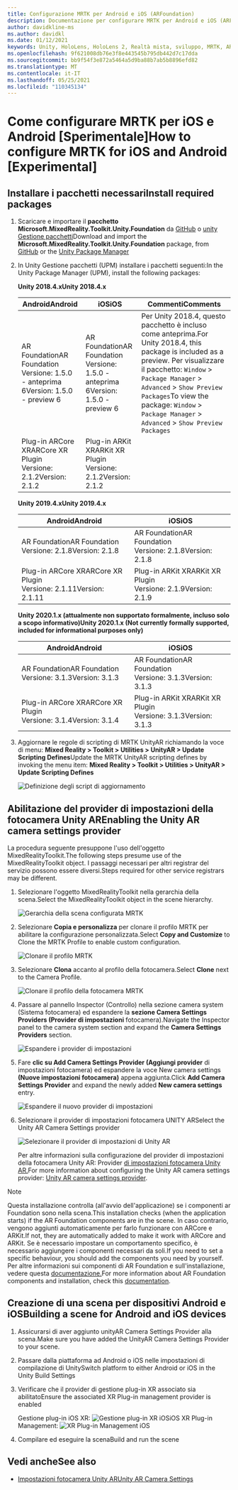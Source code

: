 ```yaml
---
title: Configurazione MRTK per Android e iOS (ARFoundation)
description: Documentazione per configurare MRTK per Android e iOS (ARFoundation) in Unity
author: davidkline-ms
ms.author: davidkl
ms.date: 01/12/2021
keywords: Unity, HoloLens, HoloLens 2, Realtà mista, sviluppo, MRTK, AR Core, AR Kit, iOS, IOS, Android, AR Foundation
ms.openlocfilehash: 9f621008db76e3f8e443545b795db442d7c17dda
ms.sourcegitcommit: bb9f54f3e872a5464a5d9ba88b7ab5b8896efd82
ms.translationtype: MT
ms.contentlocale: it-IT
ms.lasthandoff: 05/25/2021
ms.locfileid: "110345134"
---
```

# <a name="how-to-configure-mrtk-for-ios-and-android-experimental"></a><span data-ttu-id="e16da-104">Come configurare MRTK per iOS e Android [Sperimentale]</span><span class="sxs-lookup"><span data-stu-id="e16da-104">How to configure MRTK for iOS and Android [Experimental]</span></span>

## <a name="install-required-packages"></a><span data-ttu-id="e16da-105">Installare i pacchetti necessari</span><span class="sxs-lookup"><span data-stu-id="e16da-105">Install required packages</span></span>

1. <span data-ttu-id="e16da-106">Scaricare e importare il **pacchetto Microsoft.MixedReality.Toolkit.Unity.Foundation** da [GitHub](https://github.com/microsoft/MixedRealityToolkit-Unity/releases/tag/v2.3.0) o [unity Gestione pacchetti](../configuration/usingupm.md)</span><span class="sxs-lookup"><span data-stu-id="e16da-106">Download and import the **Microsoft.MixedReality.Toolkit.Unity.Foundation** package, from [GitHub](https://github.com/microsoft/MixedRealityToolkit-Unity/releases/tag/v2.3.0) or the [Unity Package Manager](../configuration/usingupm.md)</span></span>

1. <span data-ttu-id="e16da-107">In Unity Gestione pacchetti (UPM) installare i pacchetti seguenti:</span><span class="sxs-lookup"><span data-stu-id="e16da-107">In the Unity Package Manager (UPM), install the following packages:</span></span>

    <span data-ttu-id="e16da-108">**Unity 2018.4.x**</span><span class="sxs-lookup"><span data-stu-id="e16da-108">**Unity 2018.4.x**</span></span>

    | <span data-ttu-id="e16da-109">**Android**</span><span class="sxs-lookup"><span data-stu-id="e16da-109">**Android**</span></span> | <span data-ttu-id="e16da-110">**iOS**</span><span class="sxs-lookup"><span data-stu-id="e16da-110">**iOS**</span></span> | <span data-ttu-id="e16da-111">Commenti</span><span class="sxs-lookup"><span data-stu-id="e16da-111">Comments</span></span> |
    | --- | --- | --- |
    | <span data-ttu-id="e16da-112">AR Foundation</span><span class="sxs-lookup"><span data-stu-id="e16da-112">AR Foundation</span></span>  <br/> <span data-ttu-id="e16da-113">Versione: 1.5.0 - anteprima 6</span><span class="sxs-lookup"><span data-stu-id="e16da-113">Version: 1.5.0 - preview 6</span></span> | <span data-ttu-id="e16da-114">AR Foundation</span><span class="sxs-lookup"><span data-stu-id="e16da-114">AR Foundation</span></span>  <br/> <span data-ttu-id="e16da-115">Versione: 1.5.0 - anteprima 6</span><span class="sxs-lookup"><span data-stu-id="e16da-115">Version: 1.5.0 - preview 6</span></span> | <span data-ttu-id="e16da-116">Per Unity 2018.4, questo pacchetto è incluso come anteprima.</span><span class="sxs-lookup"><span data-stu-id="e16da-116">For Unity 2018.4, this package is included as a preview.</span></span> <span data-ttu-id="e16da-117">Per visualizzare il pacchetto: `Window` > `Package Manager` > `Advanced` > `Show Preview Packages`</span><span class="sxs-lookup"><span data-stu-id="e16da-117">To view the package: `Window` > `Package Manager` > `Advanced` > `Show Preview Packages`</span></span> |
    | <span data-ttu-id="e16da-118">Plug-in ARCore XR</span><span class="sxs-lookup"><span data-stu-id="e16da-118">ARCore XR Plugin</span></span> <br/> <span data-ttu-id="e16da-119">Versione: 2.1.2</span><span class="sxs-lookup"><span data-stu-id="e16da-119">Version: 2.1.2</span></span> | <span data-ttu-id="e16da-120">Plug-in ARKit XR</span><span class="sxs-lookup"><span data-stu-id="e16da-120">ARKit XR Plugin</span></span> <br/> <span data-ttu-id="e16da-121">Versione: 2.1.2</span><span class="sxs-lookup"><span data-stu-id="e16da-121">Version: 2.1.2</span></span> | |

    <span data-ttu-id="e16da-122">**Unity 2019.4.x**</span><span class="sxs-lookup"><span data-stu-id="e16da-122">**Unity 2019.4.x**</span></span>

    | <span data-ttu-id="e16da-123">**Android**</span><span class="sxs-lookup"><span data-stu-id="e16da-123">**Android**</span></span> | <span data-ttu-id="e16da-124">**iOS**</span><span class="sxs-lookup"><span data-stu-id="e16da-124">**iOS**</span></span> |
    | --- | --- |
    | <span data-ttu-id="e16da-125">AR Foundation</span><span class="sxs-lookup"><span data-stu-id="e16da-125">AR Foundation</span></span>  <br/> <span data-ttu-id="e16da-126">Versione: 2.1.8</span><span class="sxs-lookup"><span data-stu-id="e16da-126">Version: 2.1.8</span></span> |  <span data-ttu-id="e16da-127">AR Foundation</span><span class="sxs-lookup"><span data-stu-id="e16da-127">AR Foundation</span></span>  <br/> <span data-ttu-id="e16da-128">Versione: 2.1.8</span><span class="sxs-lookup"><span data-stu-id="e16da-128">Version: 2.1.8</span></span> |
    | <span data-ttu-id="e16da-129">Plug-in ARCore XR</span><span class="sxs-lookup"><span data-stu-id="e16da-129">ARCore XR Plugin</span></span> <br/> <span data-ttu-id="e16da-130">Versione: 2.1.11</span><span class="sxs-lookup"><span data-stu-id="e16da-130">Version: 2.1.11</span></span> | <span data-ttu-id="e16da-131">Plug-in ARKit XR</span><span class="sxs-lookup"><span data-stu-id="e16da-131">ARKit XR Plugin</span></span> <br/> <span data-ttu-id="e16da-132">Versione: 2.1.9</span><span class="sxs-lookup"><span data-stu-id="e16da-132">Version: 2.1.9</span></span> |

    <span data-ttu-id="e16da-133">**Unity 2020.1.x (attualmente non supportato formalmente, incluso solo a scopo informativo)**</span><span class="sxs-lookup"><span data-stu-id="e16da-133">**Unity 2020.1.x (Not currently formally supported, included for informational purposes only)**</span></span>

    | <span data-ttu-id="e16da-134">**Android**</span><span class="sxs-lookup"><span data-stu-id="e16da-134">**Android**</span></span> | <span data-ttu-id="e16da-135">**iOS**</span><span class="sxs-lookup"><span data-stu-id="e16da-135">**iOS**</span></span> |
    | --- | --- |
    | <span data-ttu-id="e16da-136">AR Foundation</span><span class="sxs-lookup"><span data-stu-id="e16da-136">AR Foundation</span></span>  <br/> <span data-ttu-id="e16da-137">Versione: 3.1.3</span><span class="sxs-lookup"><span data-stu-id="e16da-137">Version: 3.1.3</span></span> |  <span data-ttu-id="e16da-138">AR Foundation</span><span class="sxs-lookup"><span data-stu-id="e16da-138">AR Foundation</span></span>  <br/> <span data-ttu-id="e16da-139">Versione: 3.1.3</span><span class="sxs-lookup"><span data-stu-id="e16da-139">Version: 3.1.3</span></span> |
    | <span data-ttu-id="e16da-140">Plug-in ARCore XR</span><span class="sxs-lookup"><span data-stu-id="e16da-140">ARCore XR Plugin</span></span> <br/> <span data-ttu-id="e16da-141">Versione: 3.1.4</span><span class="sxs-lookup"><span data-stu-id="e16da-141">Version: 3.1.4</span></span> | <span data-ttu-id="e16da-142">Plug-in ARKit XR</span><span class="sxs-lookup"><span data-stu-id="e16da-142">ARKit XR Plugin</span></span> <br/> <span data-ttu-id="e16da-143">Versione: 3.1.3</span><span class="sxs-lookup"><span data-stu-id="e16da-143">Version: 3.1.3</span></span> |

1. <span data-ttu-id="e16da-144">Aggiornare le regole di scripting di MRTK UnityAR richiamando la voce di menu: **Mixed Reality > Toolkit > Utilities > UnityAR > Update Scripting Defines**</span><span class="sxs-lookup"><span data-stu-id="e16da-144">Update the MRTK UnityAR scripting defines by invoking the menu item: **Mixed Reality > Toolkit > Utilities > UnityAR > Update Scripting Defines**</span></span>

    ![Definizione degli script di aggiornamento](../features/images/UpdateScriptingDefineUnityAR.png)


## <a name="enabling-the-unity-ar-camera-settings-provider"></a><span data-ttu-id="e16da-146">Abilitazione del provider di impostazioni della fotocamera Unity AR</span><span class="sxs-lookup"><span data-stu-id="e16da-146">Enabling the Unity AR camera settings provider</span></span>

<span data-ttu-id="e16da-147">La procedura seguente presuppone l'uso dell'oggetto MixedRealityToolkit.</span><span class="sxs-lookup"><span data-stu-id="e16da-147">The following steps presume use of the MixedRealityToolkit object.</span></span> <span data-ttu-id="e16da-148">I passaggi necessari per altri registrar del servizio possono essere diversi.</span><span class="sxs-lookup"><span data-stu-id="e16da-148">Steps required for other service registrars may be different.</span></span>

1. <span data-ttu-id="e16da-149">Selezionare l'oggetto MixedRealityToolkit nella gerarchia della scena.</span><span class="sxs-lookup"><span data-stu-id="e16da-149">Select the MixedRealityToolkit object in the scene hierarchy.</span></span>

    ![Gerarchia della scena configurata MRTK](../features/images/MRTK_ConfiguredHierarchy.png)

1. <span data-ttu-id="e16da-151">Selezionare **Copia e personalizza** per clonare il profilo MRTK per abilitare la configurazione personalizzata.</span><span class="sxs-lookup"><span data-stu-id="e16da-151">Select **Copy and Customize** to Clone the MRTK Profile to enable custom configuration.</span></span>

    ![Clonare il profilo MRTK](../features/images/camera-system/CloneProfileARFoundation.png)

1. <span data-ttu-id="e16da-153">Selezionare **Clona** accanto al profilo della fotocamera.</span><span class="sxs-lookup"><span data-stu-id="e16da-153">Select **Clone** next to the Camera Profile.</span></span>

    ![Clonare il profilo della fotocamera MRTK](../features/images/camera-system/CloneCameraProfileARFoundation.png)

1. <span data-ttu-id="e16da-155">Passare al pannello Inspector (Controllo) nella sezione camera system (Sistema fotocamera) ed espandere la **sezione Camera Settings Providers (Provider di impostazioni** fotocamera).</span><span class="sxs-lookup"><span data-stu-id="e16da-155">Navigate the Inspector panel to the camera system section and expand the **Camera Settings Providers** section.</span></span>

    ![Espandere i provider di impostazioni](../features/images/camera-system/ExpandProviders.png)

1. <span data-ttu-id="e16da-157">Fare **clic su Add Camera Settings Provider (Aggiungi provider** di impostazioni fotocamera) ed espandere la voce New camera settings **(Nuove impostazioni fotocamera)** appena aggiunta.</span><span class="sxs-lookup"><span data-stu-id="e16da-157">Click **Add Camera Settings Provider** and expand the newly added **New camera settings** entry.</span></span>

    ![Espandere il nuovo provider di impostazioni](../features/images/camera-system/ExpandNewProvider.png)

1. <span data-ttu-id="e16da-159">Selezionare il provider di impostazioni fotocamera UNITY AR</span><span class="sxs-lookup"><span data-stu-id="e16da-159">Select the Unity AR Camera Settings provider</span></span>

    ![Selezionare il provider di impostazioni di Unity AR](../features/images/camera-system/SelectUnityArSettings.png)

    <span data-ttu-id="e16da-161">Per altre informazioni sulla configurazione del provider di impostazioni della fotocamera Unity AR: Provider [di impostazioni fotocamera Unity AR.](../features/camera-system/unity-ar-camera-settings.md)</span><span class="sxs-lookup"><span data-stu-id="e16da-161">For more information about configuring the Unity AR camera settings provider: [Unity AR camera settings provider](../features/camera-system/unity-ar-camera-settings.md).</span></span>

> [!NOTE]
> <span data-ttu-id="e16da-162">Questa installazione controlla (all'avvio dell'applicazione) se i componenti ar Foundation sono nella scena.</span><span class="sxs-lookup"><span data-stu-id="e16da-162">This installation checks (when the application starts) if the AR Foundation components are in the scene.</span></span> <span data-ttu-id="e16da-163">In caso contrario, vengono aggiunti automaticamente per farlo funzionare con ARCore e ARKit.</span><span class="sxs-lookup"><span data-stu-id="e16da-163">If not, they are automatically added to make it work with ARCore and ARKit.</span></span>
> <span data-ttu-id="e16da-164">Se è necessario impostare un comportamento specifico, è necessario aggiungere i componenti necessari da soli.</span><span class="sxs-lookup"><span data-stu-id="e16da-164">If you need to set a specific behaviour, you should add the components you need by yourself.</span></span>
> <span data-ttu-id="e16da-165">Per altre informazioni sui componenti di AR Foundation e sull'installazione, vedere questa [documentazione.](https://docs.unity3d.com/Packages/com.unity.xr.arfoundation@2.2/manual/index.html#samples)</span><span class="sxs-lookup"><span data-stu-id="e16da-165">For more information about AR Foundation components and installation, check this [documentation](https://docs.unity3d.com/Packages/com.unity.xr.arfoundation@2.2/manual/index.html#samples).</span></span>

## <a name="building-a-scene-for-android-and-ios-devices"></a><span data-ttu-id="e16da-166">Creazione di una scena per dispositivi Android e iOS</span><span class="sxs-lookup"><span data-stu-id="e16da-166">Building a scene for Android and iOS devices</span></span>

1. <span data-ttu-id="e16da-167">Assicurarsi di aver aggiunto unityAR Camera Settings Provider alla scena.</span><span class="sxs-lookup"><span data-stu-id="e16da-167">Make sure you have added the UnityAR Camera Settings Provider to your scene.</span></span>

1. <span data-ttu-id="e16da-168">Passare dalla piattaforma ad Android o iOS nelle impostazioni di compilazione di Unity</span><span class="sxs-lookup"><span data-stu-id="e16da-168">Switch platform to either Android or iOS in the Unity Build Settings</span></span>

1. <span data-ttu-id="e16da-169">Verificare che il provider di gestione plug-in XR associato sia abilitato</span><span class="sxs-lookup"><span data-stu-id="e16da-169">Ensure the associated XR Plug-in management provider is enabled</span></span>

    <span data-ttu-id="e16da-170">Gestione plug-in iOS XR:  ![ Gestione plug-in XR iOS](../features/images/XRManagementiOS.png)</span><span class="sxs-lookup"><span data-stu-id="e16da-170">iOS XR Plug-in Management:  ![XR Plug-in Management iOS](../features/images/XRManagementiOS.png)</span></span>

1. <span data-ttu-id="e16da-171">Compilare ed eseguire la scena</span><span class="sxs-lookup"><span data-stu-id="e16da-171">Build and run the scene</span></span>

## <a name="see-also"></a><span data-ttu-id="e16da-172">Vedi anche</span><span class="sxs-lookup"><span data-stu-id="e16da-172">See also</span></span>

- [<span data-ttu-id="e16da-173">Impostazioni fotocamera Unity AR</span><span class="sxs-lookup"><span data-stu-id="e16da-173">Unity AR Camera Settings</span></span>](../features/camera-system/unity-ar-camera-settings.md)

